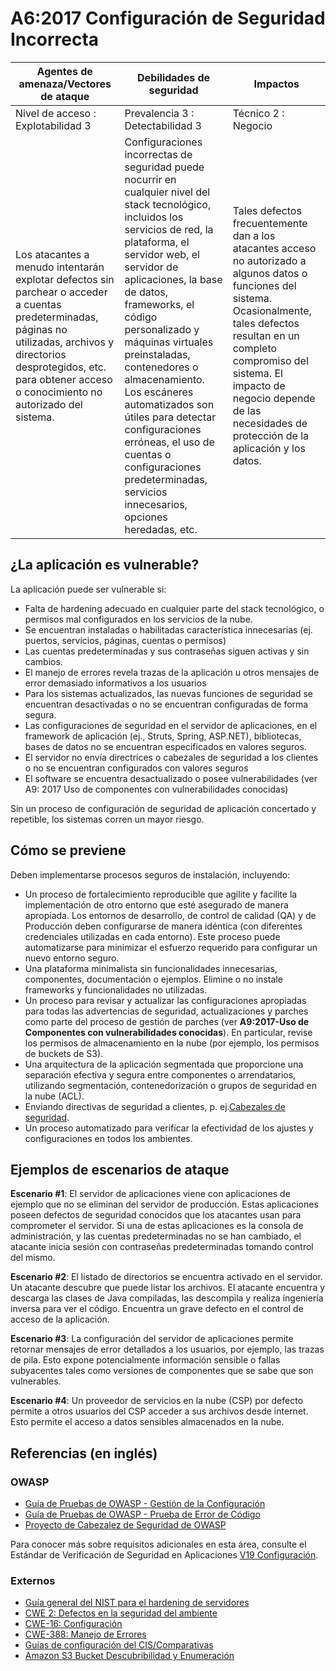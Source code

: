 # A6:2017 Configuración de Seguridad Incorrecta

| Agentes de amenaza/Vectores de ataque | Debilidades de seguridad         |      Impactos       |
| -- | -- | -- |
| Nivel de acceso : Explotabilidad 3    | Prevalencia 3 : Detectabilidad 3 | Técnico 2 : Negocio |
Los atacantes a menudo intentarán explotar defectos sin parchear o acceder a cuentas predeterminadas, páginas no utilizadas, archivos y directorios desprotegidos, etc. para obtener acceso o conocimiento no autorizado del sistema. | Configuraciones incorrectas de seguridad puede nocurrir en cualquier nivel del stack tecnológico, incluidos los servicios de red, la plataforma, el servidor web, el servidor de aplicaciones, la base de datos, frameworks, el código personalizado y máquinas virtuales preinstaladas, contenedores o almacenamiento. Los escáneres automatizados son útiles para detectar configuraciones erróneas, el uso de cuentas o configuraciones predeterminadas, servicios innecesarios, opciones heredadas, etc. | Tales defectos frecuentemente dan a los atacantes acceso no autorizado a algunos datos o funciones del sistema. Ocasionalmente, tales defectos resultan en un completo compromiso del sistema. El impacto de negocio depende de las necesidades de protección de la aplicación y los datos. |

## ¿La aplicación es vulnerable?

La aplicación puede ser vulnerable si:

* Falta de hardening adecuado en cualquier parte del stack tecnológico, o permisos mal configurados en los servicios de la nube.
* Se encuentran instaladas o habilitadas característica innecesarias (ej. puertos, servicios, páginas, cuentas o permisos)
* Las cuentas predeterminadas y sus contraseñas siguen activas y sin cambios.
* El manejo de errores revela trazas de la aplicación u otros mensajes de error demasiado informativos a los usuarios
* Para los sistemas actualizados, las nuevas funciones de seguridad se encuentran desactivadas o no se encuentran configuradas de forma segura.
* Las configuraciones de seguridad en el servidor de aplicaciones, en el framework de aplicación (ej., Struts, Spring, ASP.NET), bibliotecas, bases de datos no se encuentran especificados en valores seguros.
* El servidor no envía directrices o cabezales de seguridad a los clientes o no se encuentran configurados con valores seguros
* El software se encuentra desactualizado o posee vulnerabilidades (ver A9: 2017 Uso de componentes con vulnerabilidades conocidas)

Sin un proceso de configuración de seguridad de aplicación concertado y repetible, los sistemas corren un mayor riesgo.

## Cómo se previene

Deben implementarse procesos seguros de instalación, incluyendo:

* Un proceso de fortalecimiento reproducible que agilite y facilite la implementación de otro entorno que esté asegurado de manera apropiada. Los entornos de desarrollo, de control de calidad (QA)  y de Producción deben configurarse de manera idéntica (con diferentes credenciales utilizadas en cada entorno). Este proceso puede automatizarse para minimizar el esfuerzo requerido para configurar un nuevo entorno seguro.
* Una plataforma minimalista sin funcionalidades innecesarias, componentes, documentación o ejemplos. Elimine o no instale frameworks y funcionalidades no utilizadas.
* Un proceso para revisar y actualizar las configuraciones apropiadas para todas las advertencias de seguridad, actualizaciones y parches como parte del proceso de gestión de parches (ver **A9:2017-Uso de Componentes con vulnerabilidades conocidas**). En particular, revise los permisos de almacenamiento en la nube (por ejemplo, los permisos de buckets de S3).
* Una arquitectura de la aplicación segmentada que proporcione una separación efectiva y segura entre componentes o arrendatarios, utilizando segmentación, contenedorización o grupos de seguridad en la nube (ACL).
* Enviando directivas de seguridad a clientes, p. ej.[Cabezales de seguridad](https://www.owasp.org/index.php/OWASP_Secure_Headers_Project).
* Un proceso automatizado para verificar la efectividad de los ajustes y configuraciones en todos los ambientes.

## Ejemplos de escenarios de ataque

**Escenario #1**: El servidor de aplicaciones viene con aplicaciones de ejemplo que no se eliminan del servidor de producción. Estas aplicaciones  poseen defectos de seguridad conocidos que los atacantes usan para comprometer el servidor. Si una de estas aplicaciones es la consola de administración, y las cuentas predeterminadas no se han cambiado, el atacante inicia sesión con contraseñas predeterminadas tomando control del mismo.

**Escenario #2**: El listado de directorios se encuentra activado en el servidor. Un atacante descubre que puede listar los archivos. El atacante encuentra y descarga las clases de Java compiladas, las descompila y realiza ingeniería inversa para ver el código. Encuentra un grave defecto en el control de acceso de la aplicación.

**Escenario #3**: La configuración del servidor de aplicaciones permite retornar mensajes de error detallados a los usuarios, por ejemplo, las trazas de pila. Esto expone potencialmente información sensible o fallas subyacentes tales como versiones de componentes que se sabe que son vulnerables.

**Escenario #4**: Un proveedor de servicios en la nube (CSP) por defecto permite a otros usuarios del CSP acceder a sus archivos desde internet. Esto permite el acceso a datos sensibles almacenados en la nube.


## Referencias (en inglés)

### OWASP

* [Guía de Pruebas de OWASP - Gestión de la Configuración](https://www.owasp.org/index.php/Testing_for_configuration_management)
* [Guía de Pruebas de OWASP - Prueba de Error de Código](https://www.owasp.org/index.php/Testing_for_Error_Code_(OWASP-IG-006))
* [Proyecto de Cabezalez de Seguridad de OWASP](https://www.owasp.org/index.php/OWASP_Secure_Headers_Project)

Para conocer más sobre requisitos adicionales en esta área, consulte el Estándar de Verificación de Seguridad en Aplicaciones [V19 Configuración](https://www.owasp.org/index.php/ASVS_V19_Configuration).

### Externos

* [Guía general del NIST para el hardening de servidores]((https://csrc.nist.gov/publications/detail/sp/800-123/final))
* [CWE 2: Defectos en la seguridad del ambiente](https://cwe.mitre.org/data/definitions/2.html)
* [CWE-16: Configuración](https://cwe.mitre.org/data/definitions/16.html)
* [CWE-388: Manejo de Errores](https://cwe.mitre.org/data/definitions/388.html)
* [Guías de configuración del CIS/Comparativas](https://www.cisecurity.org/cis-benchmarks/)
* [Amazon S3 Bucket Descubribilidad y Enumeración](https://blog.websecurify.com/2017/10/aws-s3-bucket-discovery.html)








